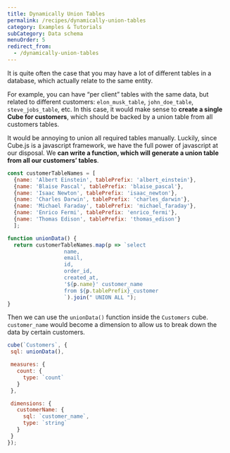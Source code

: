 ```yaml
---
title: Dynamically Union Tables
permalink: /recipes/dynamically-union-tables
category: Examples & Tutorials
subCategory: Data schema
menuOrder: 5
redirect_from:
  - /dynamically-union-tables
---
```


[comment]: # (PROOFREAD: DONE)

It is quite often the case that you may have a lot of different tables in a database, which actually relate to the same entity. 

For example, you can have “per client” tables with the same data, but related to different customers:  `elon_musk_table`, `john_doe_table`, `steve_jobs_table`, etc. In this case, it would make sense to **create a single Cube for customers**, which should be backed by a union table from all customers tables.

It would be annoying to union all required tables manually. Luckily, since Cube.js is a javascript framework, we have the full power of javascript at our disposal. We **can write a function, which will generate a union table from all our customers’ tables**.


```javascript
const customerTableNames = [
  {name: 'Albert Einstein', tablePrefix: 'albert_einstein'},
  {name: 'Blaise Pascal', tablePrefix: 'blaise_pascal'},
  {name: 'Isaac Newton', tablePrefix: 'isaac_newton'},
  {name: 'Charles Darwin', tablePrefix: 'charles_darwin'},
  {name: 'Michael Faraday', tablePrefix: 'michael_faraday'},
  {name: 'Enrico Fermi', tablePrefix: 'enrico_fermi'},
  {name: 'Thomas Edison', tablePrefix: 'thomas_edison'}
  ];

function unionData() {
  return customerTableNames.map(p => `select
                  name,
                  email,
                  id,
                  order_id,
                  created_at,
                  '${p.name}' customer_name
                  from ${p.tablePrefix}_customer
                  `).join(" UNION ALL ");
}
```

Then we can use the `unionData()` function inside the `Customers` cube. `customer_name` would become a dimension to allow us to break down the data by certain customers.

```javascript
cube(`Customers`, {
 sql: unionData(),

 measures: {
   count: {
     type: `count`
   }
 },

 dimensions: {
   customerName: {
     sql: `customer_name`,
     type: `string`
   }
 }
});
```
